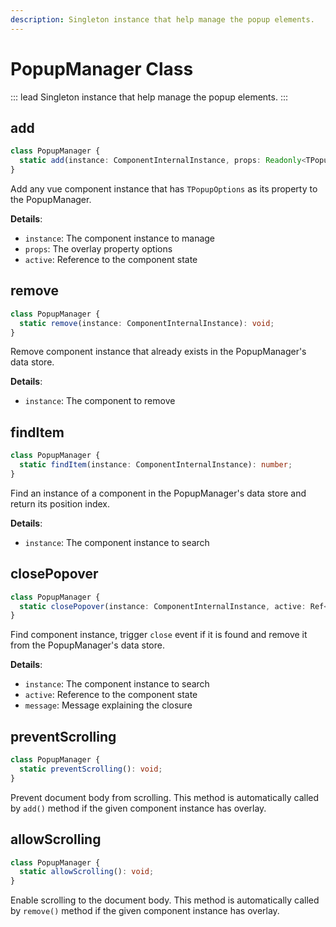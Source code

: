 ```yaml
---
description: Singleton instance that help manage the popup elements.
---
```


# PopupManager Class

::: lead
Singleton instance that help manage the popup elements. 
:::

<div class="doc-api">

## add

```ts
class PopupManager {
  static add(instance: ComponentInternalInstance, props: Readonly<TPopupOptions>, active: Ref<boolean>): void; 
}
```

Add any vue component instance that has `TPopupOptions` as its property to the PopupManager. 

**Details**:
* `instance`: The component instance to manage
* `props`: The overlay property options
* `active`: Reference to the component state


## remove

```ts
class PopupManager {
  static remove(instance: ComponentInternalInstance): void; 
}
```

Remove component instance that already exists in the PopupManager's data store. 

**Details**:
* `instance`: The component to remove


## findItem

```ts
class PopupManager {
  static findItem(instance: ComponentInternalInstance): number; 
}
```

Find an instance of a component in the PopupManager's data store and return 
its position index. 

**Details**:
* `instance`: The component instance to search


## closePopover

```ts
class PopupManager {
  static closePopover(instance: ComponentInternalInstance, active: Ref<boolean>, message: string): void; 
}
```

Find component instance, trigger `close` event if it is found and remove it from 
the PopupManager's data store. 

**Details**:
* `instance`: The component instance to search
* `active`: Reference to the component state
* `message`: Message explaining the closure


## preventScrolling

```ts
class PopupManager {
  static preventScrolling(): void; 
}
```

Prevent document body from scrolling. This method is automatically called by `add()` 
method if the given component instance has overlay.


## allowScrolling 

```ts
class PopupManager {
  static allowScrolling(): void; 
}
```

Enable scrolling to the document body. This method is automatically called by `remove()` 
method if the given component instance has overlay.

</div>
